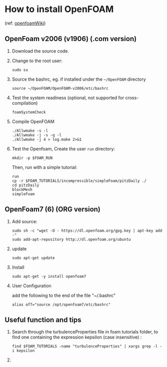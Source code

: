 # How to install OpenFOAM

(ref: [openfoamWiki](http://openfoamwiki.net/index.php/Main_Page))

## OpenFoam v2006 (v1906) (.com version)
1. Download the source code. 

2.  Change to the root user:
      ```
      sudo su
      ```

3. Source the bashrc, eg. if installed under the `~/OpenFOAM` directory

      ```
      source ~/OpenFOAM/OpenFOAM-v2006/etc/bashrc
      ```

4. Test the system readiness (optional, not supported for cross-compilation)

      ```shell
      foamSystemCheck
      ```

5. Compile OpenFOAM

      ```shell
      ./Allwmake -s -l
      ./Allwmake -j -s -q -l
      ./Allwmake -j 4 > log.make 2>&1
      ```
6. Test the Openfoam, Create the user `run` directory:

      ```
      mkdir -p $FOAM_RUN
      ```
    Then, run with a simple tutorial:

      ```
      run
      cp -r $FOAM_TUTORIALS/incompressible/simpleFoam/pitzDaily ./
      cd pitzDaily
      blockMesh
      simpleFoam
      ```
## OpenFoam7 (6)  (ORG version)

1. Add source:

   ```shell
   sudo sh -c "wget -O - https://dl.openfoam.org/gpg.key | apt-key add -"
   sudo add-apt-repository http://dl.openfoam.org/ubuntu
   ```

2. update 

   ```shell
   sudo apt-get update
   ```

3. Install

   ```shell
   sudo apt-get -y install openfoam7
   ```

4. User Configuration

   add the following to the end of  the file "~/.bashrc"

   ```
   alias of7="source /opt/openfoam7/etc/bashrc"
   ```



## Useful function and tips
1. Search through the turbulenceProperties file in foam tutorials folder, to find one containing the expression kepsilon (case insensitive) :
      ```shell
      find $FOAM_TUTORIALS -name "turbulenceProperties" | xargs grep -l -i kepsilon
      ```

2. 